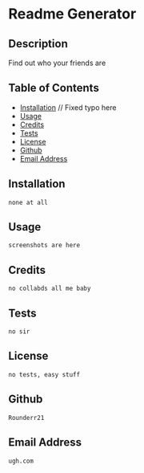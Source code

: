 # Readme Generator

## Description
Find out who your friends are

## Table of Contents
- [Installation](#installation) // Fixed typo here
- [Usage](#usage)
- [Credits](#credits)
- [Tests](#test)
- [License](#license)
- [Github](#github)
- [Email Address](#email-address)

## Installation
    none at all

## Usage
    screenshots are here

## Credits
    no collabds all me baby

## Tests
    no sir
    
## License
    no tests, easy stuff
    
## Github
    Rounderr21

## Email Address
    ugh.com
    